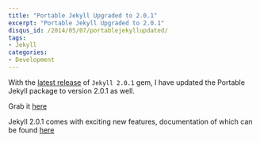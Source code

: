 ```yaml
---
title: "Portable Jekyll Upgraded to 2.0.1"
excerpt: "Portable Jekyll Upgraded to 2.0.1"
disqus_id: /2014/05/07/portablejekyllupdated/
tags:
- Jekyll
categories:
- Development
---
```


With the [latest release](http://jekyllrb.com/news/) of `Jekyll 2.0.1` gem, I have updated the Portable Jekyll package to version 2.0.1 as well.

Grab it [here](https://www.dropbox.com/sh/40l6mgbl1ce2kej/lF6ykQxt9d)

Jekyll 2.0.1 comes with exciting new features, documentation of which can be found [here](http://jekyllrb.com/news/)